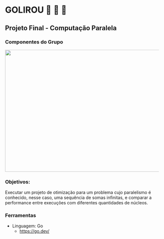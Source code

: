 # GOLIROU 🐹 🤝 🦍

## Projeto Final - Computação Paralela

### Componentes do Grupo

<div align="center">
  <img src="members.svg" width="800" height="400">
</div>

### Objetivos:

Executar um projeto de otimização para um problema cujo paralelismo é conhecido, nesse caso, uma sequência de somas infinitas, e comparar a performance entre execuções com diferentes quantidades de núcleos.

### Ferramentas

- Linguagem: Go
  - <https://go.dev/>



